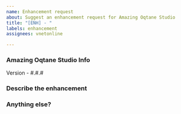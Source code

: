```yaml
---
name: Enhancement request
about: Suggest an enhancement request for Amazing Oqtane Studio
title: "[ENH] - "
labels: enhancement
assignees: vnetonline

---
```


### Amazing Oqtane Studio Info

Version - #.#.#

### Describe the enhancement


### Anything else?
